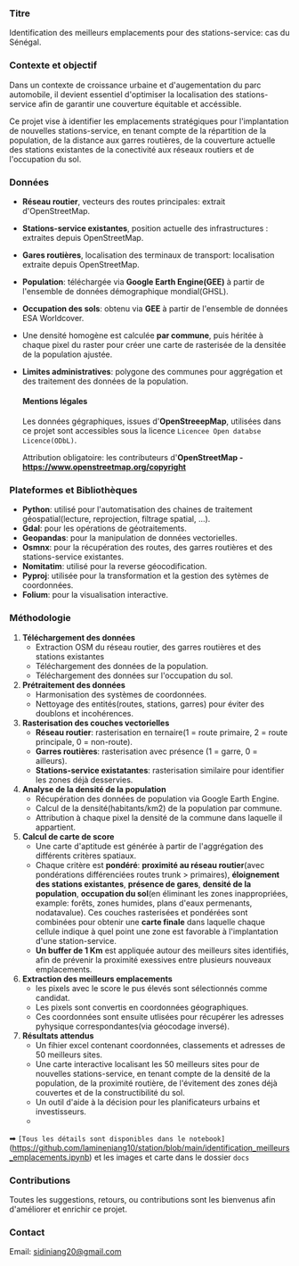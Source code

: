 ### Titre
Identification des meilleurs emplacements pour des stations-service: cas du Sénégal.
### Contexte et objectif
Dans un contexte de croissance urbaine et d'augementation du parc automobile, il devient essentiel d'optimiser la localisation des stations-service afin de garantir une couverture équitable et accéssible.

Ce projet vise à identifier les emplacements stratégiques pour l'implantation de nouvelles stations-service, en tenant compte de la répartition de la population, de la distance aux garres routières, de la couverture actuelle des stations existantes de la conectivité aux réseaux routiers et de l'occupation du sol.
### Données
- **Réseau routier**, vecteurs des routes principales: extrait d'OpenStreetMap.
- **Stations-service existantes**, position actuelle des infrastructures : extraites depuis OpenStreetMap.
- **Gares routières**, localisation des terminaux de transport: localisation extraite depuis OpenStreetMap.
- **Population**: téléchargée via **Google Earth Engine(GEE)** à partir de l'ensemble de données démographique mondial(GHSL).
- **Occupation des sols**: obtenu via **GEE** à partir de l'ensemble de données ESA Worldcover.
- Une densité homogène est calculée **par commune**, puis héritée à chaque pixel du raster pour créer une carte de rasterisée de la densitée de la population ajustée.
- **Limites administratives**: polygone des communes pour aggrégation et des traitement des données de la population.
  #### Mentions légales ####
  Les données gégraphiques, issues d'**OpenStreeepMap**, utilisées dans ce projet sont accessibles sous la licence `Licencee Open databse Licence(ODbL)`.
  
  Attribution obligatoire: les contributeurs d'**OpenStreetMap - https://www.openstreetmap.org/copyright**
### Plateformes et Bibliothèques
- **Python**: utilisé pour l'automatisation des chaines de traitement géospatial(lecture, reprojection, filtrage spatial, ...).
- **Gdal**: pour les opérations de géotraitements.
- **Geopandas**: pour la manipulation de données vectorielles.
- **Osmnx**: pour la récupération des routes, des garres routières et des stations-service existantes.
- **Nomitatim**: utilisé pour la reverse géocodification.
- **Pyproj**: utilisée pour la transformation et la gestion des sytèmes de coordonnées.
- **Folium**: pour la visualisation interactive.
### Méthodologie
1. **Téléchargement des données**
    - Extraction OSM du réseau routier, des garres routières et des stations existantes
    - Téléchargement des données de la population.
    - Téléchargement des données sur l'occupation du sol.
2. **Prétraitement des données**
   - Harmonisation des systèmes de coordonnées.
   - Nettoyage des entités(routes, stations, garres) pour éviter des doublons et incohérences.
4. **Rasterisation des couches vectorielles**
   - **Réseau routier**: rasterisation en ternaire(1 = route primaire, 2 = route principale, 0 = non-route).
   - **Garres routières**: rasterisation avec présence (1 = garre, 0 = ailleurs).
   - **Stations-service existatantes**: rasterisation similaire pour identifier les zones déjà desservies.
5. **Analyse de la densité de la population**
   - Récupération des données de population via Google Earth Engine.
   - Calcul de la densité(habitants/km2) de la population par commune.
   - Attribution à chaque pixel la densité de la commune dans laquelle il appartient.
6. **Calcul de carte de score**
   - Une carte d'aptitude est générée à partir de l'aggrégation des différents critères spatiaux.
   - Chaque critère est **pondéré**: **proximité au réseau routier**(avec pondérations différenciées routes trunk > primaires), **éloignement des stations existantes**, **présence de gares**, **densité de la population**, **occupation du sol**(en éliminant les zones inappropriées, example: forêts, zones humides, plans d'eaux permenants, nodatavalue). Ces couches rasterisées et pondérées sont combinées pour obtenir une **carte finale** dans laquelle chaque cellule indique à quel point une zone est favorable à l'implantation d'une station-service.
   - **Un buffer de 1 Km** est appliquée autour des meilleurs sites identifiés, afin de prévenir la proximité exessives entre plusieurs nouveaux emplacements.
5. **Extraction des meilleurs emplacements**
   - les pixels avec le score le pus élevés sont sélectionnés comme candidat.
   - Les pixels sont convertis en coordonnées géographiques.
   - Ces coordonnées sont ensuite utlisées pour récupérer les adresses pyhysique correspondantes(via géocodage inversé).
6. **Résultats attendus**
   - Un fihier excel contenant coordonnées, classements et adresses de 50 meilleurs sites.
   - Une carte interactive localisant les 50 meilleurs sites pour de nouvelles stations-service, en tenant compte de la densité de la population, de la proximité routière, de l'évitement des zones déjà couvertes et de la constructibilité du sol.
   - Un outil d'aide à la décision pour les planificateurs urbains et investisseurs.
   - 
➡ `[Tous les détails sont disponibles dans le notebook]`(https://github.com/lamineniang10/station/blob/main/identification_meilleurs_emplacements.ipynb) et les images et carte dans le dossier `docs`
### Contributions
Toutes les suggestions, retours, ou contributions sont les bienvenus afin d'améliorer et enrichir ce projet.
### Contact
Email: sidiniang20@gmail.com
